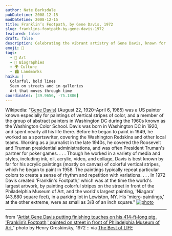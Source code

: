 ```yaml
---
author: Nate Barksdale
pubDatetime: 2008-12-15
modDatetime: 2008-12-15
title: Franklin’s Footpath, by Gene Davis, 1972
slug: franklins-footpath-by-gene-davis-1972
featured: false
draft: false
description: Celebrating the vibrant artistry of Gene Davis, known for his iconic striped color paintings.
emoji: 🎨
tags:
  - 🎨 Art
  - 📖 Biographies
  - 🌍 Culture
  - 🏙️ Landmarks
haiku: |
  Colorful, bold lines  
  Seen on streets and in galleries  
  Art that moves through time
coordinates: [39.9656, -75.1806]
---
```


Wikipedia: "[Gene Davis](https://www.google.com/search?q=%22Gene%20Davis%22%20en.wikipedia.org)) (August 22, 1920–April 6, 1985) was a US painter known especially for paintings of vertical stripes of color, and a member of the group of abstract painters in Washington DC during the 1960s known as the Washington Color School. Davis was born in Washington DC in 1920, and spent nearly all his life there. Before he began to paint in 1949, he worked as a sportswriter, covering the Washington Redskins and other local teams. Working as a journalist in the late 1940s, he covered the Roosevelt and Truman presidential administrations, and was often President Truman's partner for poker games. . . . Though he worked in a variety of media and styles, including ink, oil, acrylic, video, and collage, Davis is best known by far for his acrylic paintings (mostly on canvas) of colorful vertical stripes, which he began to paint in 1958. The paintings typically repeat particular colors to create a sense of rhythm and repetition with variations. . . . In 1972 Davis created 'Franklin's Footpath,' which was at the time the world's largest artwork, by painting colorful stripes on the street in front of the Philadelphia Museum of Art, and the world's largest painting, 'Niagara' (43,680 square feet), in a parking lot in Lewiston, NY. His 'micro-paintings,' at the other extreme, were as small as 3/8 of an inch square." [![photo](http://culture-making.com/media/philly.jpg)](http://bestoflife.tumblr.com/post/64828218/art-street-ptg-philadelphia-artist-gene-davis)

---

from "[Artist Gene Davis putting finishing touches on his 414-ft-long ptg. 'Franklin’s Footpath,' painted on street in front of Philadelphia Museum of Art](http://bestoflife.tumblr.com/post/64828218/art-street-ptg-philadelphia-artist-gene-davis)," photo by Henry Groskinsky, 1972 :: via [The Best of LIFE](http://bestoflife.tumblr.com/post/64828218/art-street-ptg-philadelphia-artist-gene-davis)
